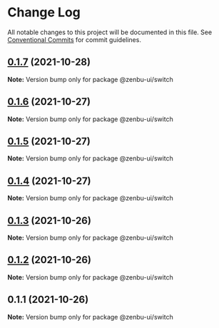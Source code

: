 # Change Log

All notable changes to this project will be documented in this file.
See [Conventional Commits](https://conventionalcommits.org) for commit guidelines.

## [0.1.7](https://github.com/KodepandaID/zenbu-ui/compare/@zenbu-ui/switch@0.1.6...@zenbu-ui/switch@0.1.7) (2021-10-28)

**Note:** Version bump only for package @zenbu-ui/switch





## [0.1.6](https://github.com/KodepandaID/zenbu-ui/compare/@zenbu-ui/switch@0.1.5...@zenbu-ui/switch@0.1.6) (2021-10-27)

**Note:** Version bump only for package @zenbu-ui/switch





## [0.1.5](https://github.com/KodepandaID/zenbu-ui/compare/@zenbu-ui/switch@0.1.4...@zenbu-ui/switch@0.1.5) (2021-10-27)

**Note:** Version bump only for package @zenbu-ui/switch





## [0.1.4](https://github.com/KodepandaID/zenbu-ui/compare/@zenbu-ui/switch@0.1.3...@zenbu-ui/switch@0.1.4) (2021-10-27)

**Note:** Version bump only for package @zenbu-ui/switch





## [0.1.3](https://github.com/KodepandaID/zenbu-ui/compare/@zenbu-ui/switch@0.1.2...@zenbu-ui/switch@0.1.3) (2021-10-26)

**Note:** Version bump only for package @zenbu-ui/switch





## [0.1.2](https://github.com/KodepandaID/zenbu-ui/compare/@zenbu-ui/switch@0.1.1...@zenbu-ui/switch@0.1.2) (2021-10-26)

**Note:** Version bump only for package @zenbu-ui/switch





## 0.1.1 (2021-10-26)

**Note:** Version bump only for package @zenbu-ui/switch
